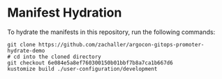 # Manifest Hydration

To hydrate the manifests in this repository, run the following commands:

```shell
git clone https://github.com/zachaller/argocon-gitops-promoter-hydrate-demo
# cd into the cloned directory
git checkout 6e084e5a8ef760300150b01bbf7b8a7ca1b667d6
kustomize build ./user-configuration/development
```

